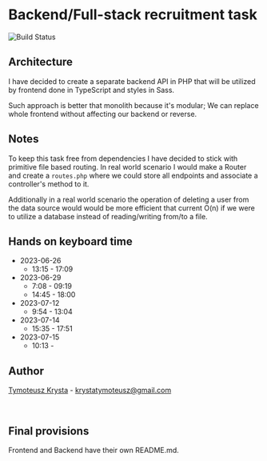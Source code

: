 # Backend/Full-stack recruitment task

<img src="https://github.com/laravel/sanctum/workflows/tests/badge.svg" alt="Build Status" style="max-width: 100%;">

## Architecture
I have decided to create a separate backend API in PHP that will be utilized by frontend done in TypeScript and styles in Sass.

Such approach is better that monolith because it's modular; We can replace whole frontend without affecting our backend or reverse.

## Notes
To keep this task free from dependencies I have decided to stick with primitive file based routing. In real world scenario I would make a Router and create a `routes.php` where we could store all endpoints and associate a controller's method to it.

Additionally in a real world scenario the operation of deleting a user from the data source would would be more efficient that current O(n) if we were to utilize a database instead of reading/writing from/to a file.

## Hands on keyboard time
- 2023-06-26
    - 13:15 - 17:09
- 2023-06-29
    - 7:08 - 09:19
    - 14:45 - 18:00
- 2023-07-12
    - 9:54 - 13:04
- 2023-07-14
    - 15:35 - 17:51
- 2023-07-15
    - 10:13 - 


## Author
[Tymoteusz Krysta](https://www.linkedin.com/in/tim-krysta/) - krystatymoteusz@gmail.com

<br>

## Final provisions
Frontend and Backend have their own README.md.
